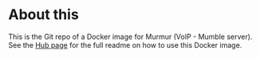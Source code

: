 About this
==========

This is the Git repo of a Docker image for Murmur (VoIP - Mumble server).  
See the [Hub page](https://hub.docker.com/r/jpchateau/murmur/) for the full readme on how to use this Docker image.
